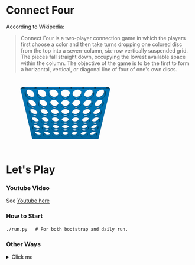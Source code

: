 Connect Four
============

According to Wikipedia:

> Connect Four is a two-player connection game in which the players first choose
a color and then take turns dropping one colored disc from the top into a
seven-column, six-row vertically suspended grid. The pieces fall straight down,
occupying the lowest available space within the column. The objective of the
game is to be the first to form a horizontal, vertical, or diagonal line of four
of one's own discs.

![ConnectFour](./misc/images/c4.gif)

Let's Play
==========

### Youtube Video

See [Youtube here](https://youtu.be/tGG8I9GnisM)

### How to Start
```
./run.py   # For both bootstrap and daily run.
```

### Other Ways
<details>
  <summary>Click me</summary>

  #### Docker on arm64/amd64

  Few choices

  - [arm64] Super fast but only look ahead one step.

          docker run --rm -ti xiejw/connect_4_par_pt_lookahead_onestep

  - [arm64/amd64] A little slow, but should be a good player

          [arm64]
          docker run --rm -ti xiejw/connect_4_pt_medium
          [x86_64]
          docker run --rm -ti xiejw/connect_4_pt_medium_x86_64

  - [arm64] Quite slow, but qutie strong

          docker run --rm -ti xiejw/connect_4_pt

  #### Local Python (macOS with MPS torch backend)

  _Last Test: macOS 13.6 + brew Python on May 2024_.

  - Download the pytorch (binary) state file, if absent, from
    [here](https://github.com/xiejw/z/releases).

  - Place state files at `~/Desktop`.

  - Ensure a `C` compiler is available (`clang`).

  - With macOS, ensure install python via brew.

          brew install python
          brew ls python

  - Ensure Python 3 dependencies are installed

          pip install torch numpy setuptools

  - Run bootstrap configure process (one time only)

          python configure.py

  - Then play:

          make play
 </details>
